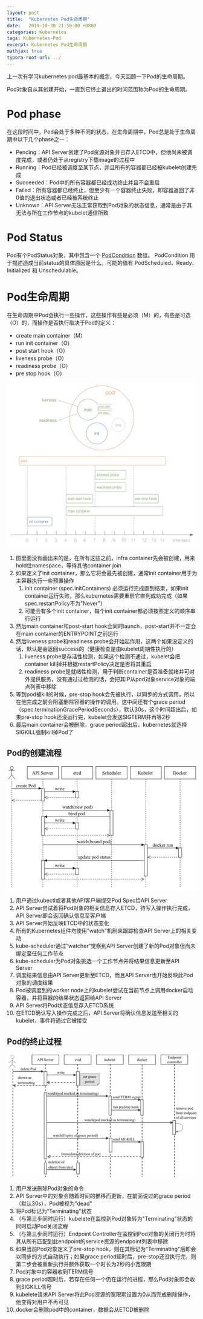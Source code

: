 ```yaml
---
layout: post
title:  "Kubernetes Pod生命周期"
date:   2019-10-30 21:50:00 +0800
categories: Kubernetes
tags: Kubernetes-Pod
excerpt: Kubernetes Pod生命周期
mathjax: true
typora-root-url: ../
---
```


上一次有学习kubernetes pod最基本的概念，今天回顾一下Pod的生命周期。

Pod对象自从其创建开始，一直到它终止退出的时间范围称为Pod的生命周期。

# Pod phase

在这段时间中，Pod会处于多种不同的状态，在生命周期中，Pod总是处于生命周期中以下几个phase之一：

* Pending：API Server创建了Pod资源对象并已存入ETCD中，但他尚未被调度完成，或者仍处于从registry下载image的过程中
* Running：Pod已经被调度至某节点，并且所有的容器都已经被kubelet创建完成
* Succeeded：Pod中的所有容器都已经成功终止并且不会重启
* Failed：所有容器都已经终止，但至少有一个容器终止失败，即容器返回了非0值的退出状态或者已经被系统终止
* Unknown：API Server无法正常获取到Pod对象的状态信息，通常是由于其无法与所在工作节点的kubelet通信所致

# Pod Status

Pod有个PodStatus对象，其中包含一个 [PodCondition](https://kubernetes.io/docs/resources-reference/v1.7/#podcondition-v1-core) 数组。 PodCondition 用于描述造成当前status的具体原因是什么。可能的值有 PodScheduled、Ready、Initialized 和 Unschedulable。

# Pod生命周期

在生命周期中Pod会执行一些操作，这些操作有些是必须（M）的，有些是可选（O）的，而操作是否执行取决于Pod的定义：

* create main container（M）
* run init container（O）
* post start hook（O）
* liveness probe（O）
* readiness probe（O）
* pre stop hook（O）

![img](/assets/images/loap-20191030211604014.png)

1. 图里面没有画出来的是，在所有这些之前，infra container先会被创建，用来hold住namespace，等待其他container join
2. 如果定义了init container，那么它将会最先被创建，通常init container用于为主容器执行一些预置操作
   1. init container (spec.initContainers) 必须运行完成直到结束，如果init container运行失败，那么kubernetes需要重启它直到成功完成（如果spec.restartPolicy不为"Never"）
   2. 可能会有多个init container，每个init container都必须按照定义的顺序串行运行
3. 然后main container和post-start hook会同时launch，post-start并不一定会在main container的ENTRYPOINT之前运行
4. 然后liveness probe和readiness probe会开始起作用，这两个如果没定义的话，默认是会返回success的（健康检查是由kubelet周期性执行的）
   1. liveness probe是存活性检测，如果这个检测不通过，kubelet会把container kill掉并根据restartPolicy决定是否将其重启
   2. readiness probe是就绪性检测，用于判断container是否准备就绪并可对外提供服务，没有通过过检测的话，会把其IP从pod对象service对象的端点列表中移除
5. 等到pod被kill的时候，pre-stop hook会先被执行，以同步的方式调用，所以在他完成之前会阻塞删除容器的操作的调用。这中间还有个grace period（spec.terminationGracePeriodSeconds），默认30s，这个时间超出后，如果pre-stop hook还没运行完，kubelet会发送SIGTERM并再等2秒
6. 最后main container会被删除，grace period超出后，kubernetes就选择SIGKILL强制kill掉Pod了



## Pod的创建流程

![image-20191030211642133](/assets/images/image-20191030211642133.png)

1. 用户通过kubectl或者其他API客户端提交Pod Spec给API Server
2. API Server尝试着将Pod对象的相关信息存入ETCD，待写入操作执行完成，API Server即会返回确认信息至客户端
3. API Server开始反映ETCD中的状态变化
4. 所有的Kubernetes组件均使用"watch"机制来跟踪检查API Server上的相关变动
5. kube-scheduler通过”watcher“觉察到API Server创建了新的Pod对象但尚未绑定至任何工作节点
6. kube-scheduler为Pod对象挑选一个工作节点并将结果信息更新至API Server
7. 调度结果信息由API Server更新至ETCD，而且API Server也开始反映此Pod对象的调度结果
8. Pod被调度到的worker node上的kubelet尝试在当前节点上调用docker启动容器，并将容器的结果状态返回给API Server
9. API Server将Pod状态信息存入ETCD系统
10. 在ETCD确认写入操作完成之后，API Server将确认信息发送至相关的kubelet，事件将通过它被接受

## Pod的终止过程

![image-20191030211707070](/assets/images/image-20191030211707070.png)

1. 用户发送删除Pod对象的命令
2. API Server中的对象会随着时间的推移而更新，在前面说过的grace period （默认30s），Pod被视为”dead"
3. 将Pod标记为“Terminating"状态
4. （与第三步同时运行）kubelete在监控到Pod对象转为"Terminating"状态的同时启动Pod关闭流程
5. （与第三步同时运行）Endpoint Controller在监控到Pod对象的关闭行为时将其从所有匹配到此endpoint的service资源的endpoint列表中移除
6. 如果当前Pod对象定义了pre-stop hook，则在其标记为"Terminating"后即会以同步的方式自动执行；如果grace period超时后，pre-stop还没执行完，则第二步会被重新执行并额外获取一个时长为2秒的小宽限期
7. Pod对象中的容器收到TERM信号
8. grace period超时后，若存在任何一个仍在运行的进程，那么Pod对象即会收到SIGKILL信号
9. kubelete请求API Server将此Pod资源的宽限期设置为0从而完成删除操作，他变得对用户不再可见
10. docker会删除pod中的container，数据会从ETCD被删除